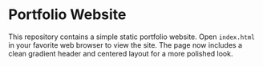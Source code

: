 # Portfolio Website

This repository contains a simple static portfolio website. Open `index.html` in your favorite web browser to view the site. The page now includes a clean gradient header and centered layout for a more polished look.
